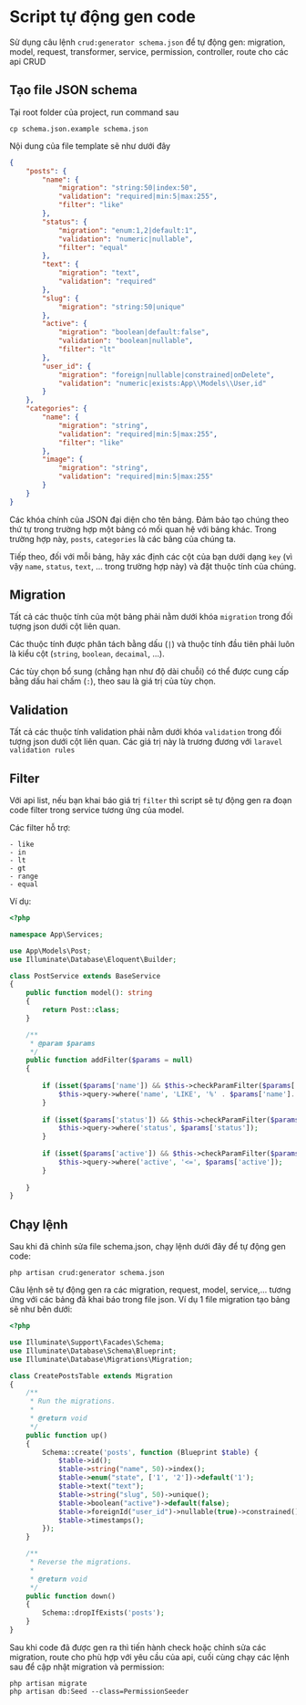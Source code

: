 # Script tự động gen code 
Sử dụng câu lệnh `crud:generator schema.json` để tự động gen: migration, model, request, transformer, service, permission, controller, route cho các api CRUD 

## Tạo file JSON schema
Tại root folder của project, run command sau
```shell
cp schema.json.example schema.json
```
Nội dung của file template sẽ như dưới đây

```json
{
    "posts": {
        "name": {
            "migration": "string:50|index:50",
            "validation": "required|min:5|max:255",
            "filter": "like"
        },
        "status": {
            "migration": "enum:1,2|default:1",
            "validation": "numeric|nullable",
            "filter": "equal"
        },
        "text": {
            "migration": "text",
            "validation": "required"
        },
        "slug": {
            "migration": "string:50|unique"
        },
        "active": {
            "migration": "boolean|default:false",
            "validation": "boolean|nullable",
            "filter": "lt"
        },
        "user_id": {
            "migration": "foreign|nullable|constrained|onDelete",
            "validation": "numeric|exists:App\\Models\\User,id"
        }
    },
    "categories": {
        "name": {
            "migration": "string",
            "validation": "required|min:5|max:255",
            "filter": "like"
        },
        "image": {
            "migration": "string",
            "validation": "required|min:5|max:255"
        }
    }
}
```
Các khóa chính của JSON đại diện cho tên bảng. Đảm bảo tạo chúng theo thứ tự trong trường hợp một bảng có mối quan hệ với bảng khác. Trong trường hợp này, `posts`, `categories` là các bảng của chúng ta.

Tiếp theo, đối với mỗi bảng, hãy xác định các cột của bạn dưới dạng `key` (vì vậy `name`, `status`, `text`, ... trong trường hợp này) và đặt thuộc tính của chúng.

## Migration
Tất cả các thuộc tính của một bảng phải nằm dưới khóa `migration` trong đối tượng json dưới cột liên quan.

Các thuộc tính được phân tách bằng dấu (`|`) và thuộc tính đầu tiên phải luôn là kiểu cột (`string`, `boolean`, `decaimal`, ...).

Các tùy chọn bổ sung (chẳng hạn như độ dài chuỗi) có thể được cung cấp bằng dấu hai chấm (`:`), theo sau là giá trị của tùy chọn.

## Validation
Tất cả các thuộc tính validation phải nằm dưới khóa `validation` trong đối tượng json dưới cột liên quan.
Các giá trị này là trương đương với `laravel validation rules `


## Filter
Với api list, nếu bạn khai báo giá trị `filter` thì script sẽ tự động gen ra đoạn code filter trong service tương ứng của model.

Các filter hỗ trợ:
```
- like
- in
- lt
- gt
- range
- equal
```
Ví dụ:
```php
<?php

namespace App\Services;

use App\Models\Post;
use Illuminate\Database\Eloquent\Builder;

class PostService extends BaseService
{
    public function model(): string
    {
        return Post::class;
    }

    /**
     * @param $params
     */
    public function addFilter($params = null)
    {
        
        if (isset($params['name']) && $this->checkParamFilter($params['name'])) {
            $this->query->where('name', 'LIKE', '%' . $params['name']. '%');
        }
		
        if (isset($params['status']) && $this->checkParamFilter($params['status'])) {
            $this->query->where('status', $params['status']);
        }
		
        if (isset($params['active']) && $this->checkParamFilter($params['active'])) {
            $this->query->where('active', '<=', $params['active']);
        }
		
    }
}

```

## Chạy lệnh 
Sau khi đã chỉnh sửa file schema.json, chạy lệnh dưới đây để tự động gen code:
```
php artisan crud:generator schema.json
```

Câu lệnh sẽ tự động gen ra các migration, request, model, service,... tương ứng với các bảng đã khai báo trong file json.
Ví dụ 1 file migration tạo bảng sẽ như bên dưới:

```php
<?php

use Illuminate\Support\Facades\Schema;
use Illuminate\Database\Schema\Blueprint;
use Illuminate\Database\Migrations\Migration;

class CreatePostsTable extends Migration
{
    /**
     * Run the migrations.
     *
     * @return void
     */
    public function up()
    {
        Schema::create('posts', function (Blueprint $table) {
            $table->id();
            $table->string("name", 50)->index();
            $table->enum("state", ['1', '2'])->default('1');
            $table->text("text");
            $table->string("slug", 50)->unique();
            $table->boolean("active")->default(false);
            $table->foreignId("user_id")->nullable(true)->constrained()->onDelete('cascade');
            $table->timestamps();
        });
    }

    /**
     * Reverse the migrations.
     *
     * @return void
     */
    public function down()
    {
        Schema::dropIfExists('posts');
    }
}
```
Sau khi code đã được gen ra thì tiến hành check hoặc chỉnh sửa các migration, route cho phù hợp với yêu cầu của api, cuối cùng chạy các lệnh sau để cập nhật migration và permission:

```
php artisan migrate
php artisan db:Seed --class=PermissionSeeder
```
